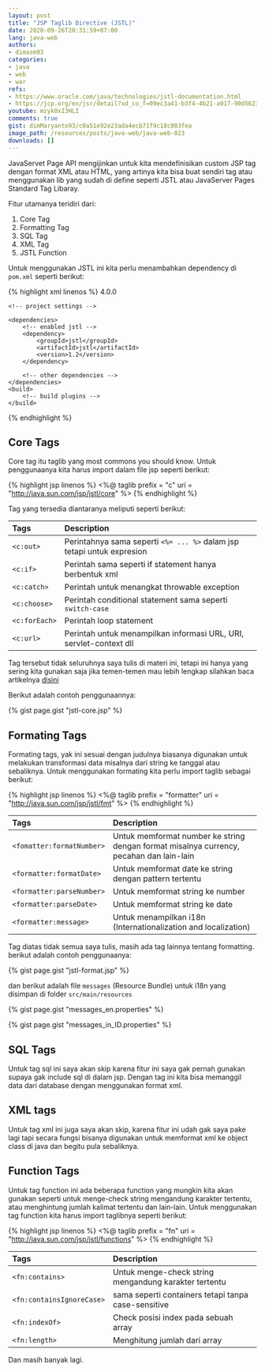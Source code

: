 ```yaml
---
layout: post
title: "JSP Taglib Directive (JSTL)"
date: 2020-09-26T20:31:59+07:00
lang: java-web
authors:
- dimasm93
categories:
- java
- web
- war
refs: 
- https://www.oracle.com/java/technologies/jstl-documentation.html
- https://jcp.org/en/jsr/detail?xd_co_f=09ec3a41-b3f4-4b21-a917-90d5623c064d&id=52
youtube: mzyk0xI3HLI
comments: true
gist: dimMaryanto93/c0a51e92e23ada4ecb71f9c18c803fea
image_path: /resources/posts/java-web/java-web-023
downloads: []
---
```


JavaServet Page API mengijinkan untuk kita mendefinisikan custom JSP tag dengan format XML atau HTML, yang artinya kita bisa buat sendiri tag atau menggunakan lib yang sudah di define seperti JSTL atau JavaServer Pages Standard Tag Libaray. 

Fitur utamanya teridiri dari:

<!--more-->

1. Core Tag
2. Formatting Tag
3. SQL Tag
4. XML Tag
5. JSTL Function

Untuk menggunakan JSTL ini kita perlu menambahkan dependency di `pom.xml` seperti berikut:

{% highlight xml linenos %}
<project xmlns="http://maven.apache.org/POM/4.0.0" 
        xmlns:xsi="http://www.w3.org/2001/XMLSchema-instance"
        xsi:schemaLocation="http://maven.apache.org/POM/4.0.0 http://maven.apache.org/maven-v4_0_0.xsd">
    <modelVersion>4.0.0</modelVersion>
    
    <!-- project settings -->

    <dependencies>
        <!-- enabled jstl -->
        <dependency>
            <groupId>jstl</groupId>
            <artifactId>jstl</artifactId>
            <version>1.2</version>
        </dependency>

        <!-- other dependencies -->
    </dependencies>
    <build>
        <!-- build plugins -->
    </build>
</project>
{% endhighlight %}

## Core Tags

Core tag itu taglib yang most commons you should know. Untuk penggunaanya kita harus import dalam file jsp seperti berikut:

{% highlight jsp linenos %}
<%@ taglib prefix = "c" uri = "http://java.sun.com/jsp/jstl/core" %>
{% endhighlight %}

Tag yang tersedia diantaranya meliputi seperti berikut:

| Tags          | Description   |
| :---          | :---          |
| `<c:out>`     | Perintahnya sama seperti `<%= ... %>` dalam jsp tetapi untuk expresion    |
| `<c:if>`      | Perintah sama seperti if statement hanya berbentuk xml                    |
| `<c:catch>`   | Perintah untuk menangkat throwable exception                              |
| `<c:choose>`  | Perintah conditional statement sama seperti `switch-case`                 |
| `<c:forEach>` | Perintah loop statement                                                   |
| `<c:url>`     | Perintah untuk menampilkan informasi URL, URI, servlet-context dll        |

Tag tersebut tidak seluruhnya saya tulis di materi ini, tetapi ini hanya yang sering kita gunakan saja jika temen-temen mau lebih lengkap silahkan baca artikelnya [disini](https://www.oracle.com/java/technologies/jstl-documentation.html)

Berikut adalah contoh penggunaannya:

{% gist page.gist "jstl-core.jsp" %}

## Formating Tags

Formating tags, yak ini sesuai dengan judulnya biasanya digunakan untuk melakukan transformasi data misalnya dari string ke tanggal atau sebaliknya. Untuk menggunakan formating kita perlu import taglib sebagai berikut:

{% highlight jsp linenos %}
<%@ taglib prefix = "formatter" uri = "http://java.sun.com/jsp/jstl/fmt" %>
{% endhighlight %}

| Tags                      | Description   |
| :---                      | :---          |
| `<fomatter:formatNumber>` | Untuk memformat number ke string dengan format misalnya currency, pecahan dan lain-lain |
| `<formatter:formatDate>`  | Untuk memformat date ke string dengan pattern tertentu    |
| `<formatter:parseNumber>` | Untuk memformat string ke number |
| `<formatter:parseDate>`   | Untuk memformat string ke date |
| `<formatter:message>`     | Untuk menampilkan i18n (Internationalization and localization) |

Tag diatas tidak semua saya tulis, masih ada tag lainnya tentang formatting. berikut adalah contoh penggunaanya:

{% gist page.gist "jstl-format.jsp" %}

dan berikut adalah file `messages` (Resource Bundle) untuk i18n yang disimpan di folder `src/main/resources`

{% gist page.gist "messages_en.properties" %}

{% gist page.gist "messages_in_ID.properties" %}

## SQL Tags

Untuk tag sql ini saya akan skip karena fitur ini saya gak pernah gunakan supaya gak include sql di dalam jsp. Dengan tag ini kita bisa memanggil data dari database dengan menggunakan format xml.


## XML tags

Untuk tag xml ini juga saya akan skip, karena fitur ini udah gak saya pake lagi tapi secara fungsi bisanya digunakan untuk memformat xml ke object class di java dan begitu pula sebaliknya.

## Function Tags

Untuk tag function ini ada beberapa function yang mungkin kita akan gunakan seperti untuk menge-check string mengandung karakter tertentu, atau menghintung jumlah kalimat tertentu dan lain-lain. Untuk menggunakan tag function kita harus import taglibnya seperti berikut:

{% highlight jsp linenos %}
<%@ taglib prefix = "fn" uri = "http://java.sun.com/jsp/jstl/functions" %>
{% endhighlight %}

| Tags                      | Description   |
| :---                      | :---          |
| `<fn:contains>`           | Untuk menge-check string mengandung karakter tertentu |
| `<fn:containsIgnoreCase>` | sama seperti containers tetapi tanpa case-sensitive   |
| `<fn:indexOf>`            | Check posisi index pada sebuah array                  |
| `<fn:length>`             | Menghitung jumlah dari array                          |

Dan masih banyak lagi.